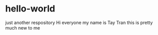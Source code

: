 # hello-world
just another respository
Hi everyone my name is Tay Tran this is pretty much new to me 
